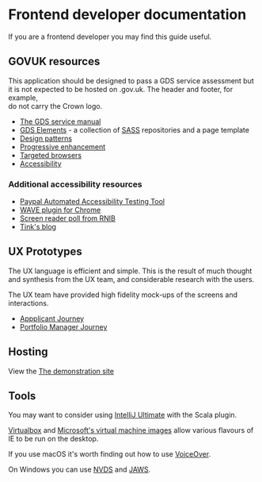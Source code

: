 # Frontend developer documentation

If you are a frontend developer you may find this guide useful.

## GOVUK resources

This application should be designed to pass a GDS service assessment 
but it is not expected to be hosted on .gov.uk.   The header and footer, for example,  
do not carry the Crown logo.

* [The GDS service manual](https://www.gov.uk/service-manual/developers)
* [GDS Elements](https://www.gov.uk/service-manual/design/using-the-govuk-template-frontend-toolkit-and-elements) - 
a collection of [SASS](http://sass-lang.com/guide) repositories and a page template
* [Design patterns](https://www.gov.uk/service-manual/user-centred-design/resources/patterns/index.html)
* [Progressive enhancement](https://www.gov.uk/service-manual/technology/using-progressive-enhancement)
* [Targeted browsers](https://www.gov.uk/service-manual/technology/designing-for-different-browsers-and-devices)
* [Accessibility](https://www.gov.uk/service-manual/helping-people-to-use-your-service/making-your-service-accessible-an-introduction)

### Additional accessibility resources
* [Paypal Automated Accessibility Testing Tool](https://github.com/paypal/AATT) 
* [WAVE plugin for Chrome](https://chrome.google.com/webstore/detail/wave-evaluation-tool/jbbplnpkjmmeebjpijfedlgcdilocofh)
* [Screen reader poll from RNIB](https://www.rnib.org.uk/webaim-screen-reader-survey-5-what-are-trends)
* [Tink's blog](http://tink.uk/)

## UX Prototypes

The UX language is efficient and simple.  This is the result of much thought and synthesis from the UX team, and 
considerable research with the users.  

The UX team have provided high fidelity mock-ups of the screens and interactions.  

* [Appplicant Journey](http://37w3jk.axshare.com/#g=1&p=start_page)
* [Portfolio Manager Journey](http://3skvvc.axshare.com/#g=1&p=start_page)

## Hosting

View the [The demonstration site](https://rifs-demo.herokuapp.com)


## Tools

You may want to consider using [IntelliJ Ultimate](https://www.jetbrains.com/idea/) with the Scala plugin.

[Virtualbox](https://www.virtualbox.org/) and [Microsoft's virtual machine images](https://developer.microsoft.com/en-us/microsoft-edge/tools/vms/)
allow various flavours of IE to be run on the desktop.

If you use macOS it's worth finding out how to use [VoiceOver](https://www.apple.com/voiceover/info/guide/).

On Windows you can use [NVDS](http://www.nvaccess.org/) and [JAWS](http://www.freedomscientific.com/Products/Blindness/JAWS).











